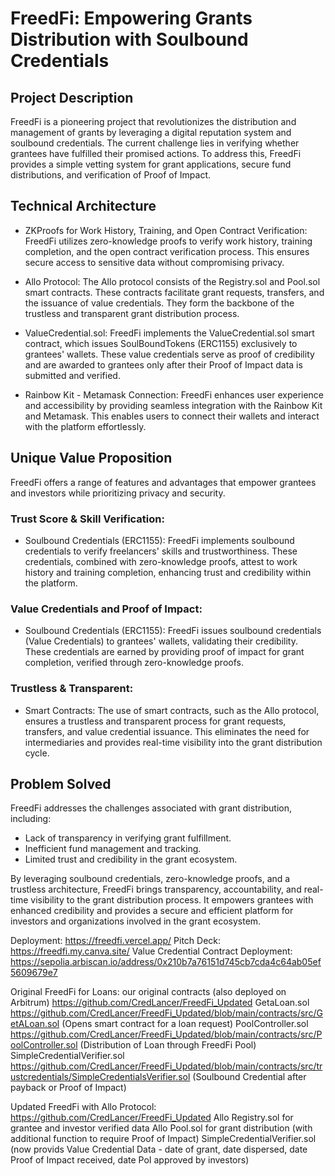 # FreedFi: Empowering Grants Distribution with Soulbound Credentials

## Project Description
FreedFi is a pioneering project that revolutionizes the distribution and management of grants by leveraging a digital reputation system and soulbound credentials. The current challenge lies in verifying whether grantees have fulfilled their promised actions. To address this, FreedFi provides a simple vetting system for grant applications, secure fund distributions, and verification of Proof of Impact.

## Technical Architecture
- ZKProofs for Work History, Training, and Open Contract Verification: FreedFi utilizes zero-knowledge proofs to verify work history, training completion, and the open contract verification process. This ensures secure access to sensitive data without compromising privacy.

- Allo Protocol: The Allo protocol consists of the Registry.sol and Pool.sol smart contracts. These contracts facilitate grant requests, transfers, and the issuance of value credentials. They form the backbone of the trustless and transparent grant distribution process.

- ValueCredential.sol: FreedFi implements the ValueCredential.sol smart contract, which issues SoulBoundTokens (ERC1155) exclusively to grantees' wallets. These value credentials serve as proof of credibility and are awarded to grantees only after their Proof of Impact data is submitted and verified.

- Rainbow Kit - Metamask Connection: FreedFi enhances user experience and accessibility by providing seamless integration with the Rainbow Kit and Metamask. This enables users to connect their wallets and interact with the platform effortlessly.

## Unique Value Proposition
FreedFi offers a range of features and advantages that empower grantees and investors while prioritizing privacy and security.

### Trust Score & Skill Verification:
- Soulbound Credentials (ERC1155): FreedFi implements soulbound credentials to verify freelancers' skills and trustworthiness. These credentials, combined with zero-knowledge proofs, attest to work history and training completion, enhancing trust and credibility within the platform.

### Value Credentials and Proof of Impact:
- Soulbound Credentials (ERC1155): FreedFi issues soulbound credentials (Value Credentials) to grantees' wallets, validating their credibility. These credentials are earned by providing proof of impact for grant completion, verified through zero-knowledge proofs.

### Trustless & Transparent:
- Smart Contracts: The use of smart contracts, such as the Allo protocol, ensures a trustless and transparent process for grant requests, transfers, and value credential issuance. This eliminates the need for intermediaries and provides real-time visibility into the grant distribution cycle.

## Problem Solved
FreedFi addresses the challenges associated with grant distribution, including:
- Lack of transparency in verifying grant fulfillment.
- Inefficient fund management and tracking.
- Limited trust and credibility in the grant ecosystem.

By leveraging soulbound credentials, zero-knowledge proofs, and a trustless architecture, FreedFi brings transparency, accountability, and real-time visibility to the grant distribution process. It empowers grantees with enhanced credibility and provides a secure and efficient platform for investors and organizations involved in the grant ecosystem.

Deployment: https://freedfi.vercel.app/
Pitch Deck: https://freedfi.my.canva.site/
Value Credential Contract Deployment: https://sepolia.arbiscan.io/address/0x210b7a76151d745cb7cda4c64ab05ef5609679e7

Original FreedFi for Loans: our original contracts (also deployed on Arbitrum) https://github.com/CredLancer/FreedFi_Updated
GetaLoan.sol https://github.com/CredLancer/FreedFi_Updated/blob/main/contracts/src/GetALoan.sol (Opens smart contract for a loan request)
PoolController.sol https://github.com/CredLancer/FreedFi_Updated/blob/main/contracts/src/PoolController.sol (Distribution of Loan through FreedFi Pool)
SimpleCredentialVerifier.sol https://github.com/CredLancer/FreedFi_Updated/blob/main/contracts/src/trustcredentials/SimpleCredentialsVerifier.sol (Soulbound Credential after payback or Proof of Impact)

Updated FreedFi with Allo Protocol: https://github.com/CredLancer/FreedFi_Updated
Allo Registry.sol for grantee and investor verified data
Allo Pool.sol for grant distribution (with additional function to require Proof of Impact)
SimpleCredentialVerifier.sol (now provids Value Credential Data - date of grant, date dispersed, date Proof of Impact received, date PoI approved by investors)


